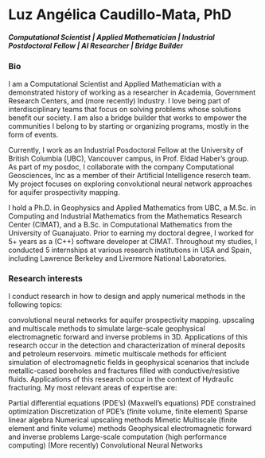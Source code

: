 # Luz Angélica Caudillo-Mata, PhD

##### Computational Scientist | Applied Mathematician | Industrial Postdoctoral Fellow | AI Researcher | Bridge Builder

### Bio

I am a Computational Scientist and Applied Mathematician with a demonstrated history of working as a researcher in Academia, Government Research Centers, and (more recently) Industry. I love being part of interdisciplinary teams that focus on solving problems whose solutions benefit our society. I am also a bridge builder that works to empower the communities I belong to by starting or organizing programs, mostly in the form of events.

Currently, I work as an Industrial Posdoctoral Fellow at the University of British Columbia (UBC), Vancouver campus, in Prof. Eldad Haber’s group. As part of my posdoc, I collaborate with the company Computational Geosciences, Inc as a member of their Artificial Intelligence reserch team. My project focuses on exploring convolutional neural network approaches for aquifer prospectivity mapping.

I hold a Ph.D. in Geophysics and Applied Mathematics from UBC, a M.Sc. in Computing and Industrial Mathematics from the Mathematics Research Center (CIMAT), and a B.Sc. in Computational Mathematics from the University of Guanajuato. Prior to earning my doctoral degree, I worked for 5+ years as a (C++) software developer at CIMAT. Throughout my studies, I conducted 5 internships at various research institutions in USA and Spain, including Lawrence Berkeley and Livermore National Laboratories.

### Research interests

I conduct research in how to design and apply numerical methods in the following topics:

convolutional neural networks for aquifer prospectivity mapping.
upscaling and multiscale methods to simulate large-scale geophysical electromagnetic forward and inverse problems in 3D. Applications of this research occur in the detection and characterization of mineral deposits and petroleum reservoirs.
mimetic multiscale methods for efficient simulation of electromagnetic fields in geophysical scenarios that include metallic-cased boreholes and fractures filled with conductive/resistive fluids. Applications of this research occur in the context of Hydraulic fracturing.
My most relevant areas of expertise are:

Partial differential equations (PDE’s) (Maxwell’s equations)
PDE constrained optimization
Discretization of PDE’s (finite volume, finite element)
Sparse linear algebra
Numerical upscaling methods
Mimetic Multiscale (finite element and finite volume) methods
Geophysical electromagnetic forward and inverse problems
Large-scale computation (high performance computing)
(More recently) Convolutional Neural Networks
